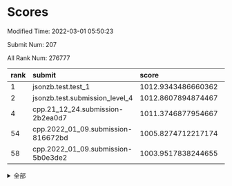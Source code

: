 # Scores

Modified Time: 2022-03-01 05:50:23

Submit Num: 207

All Rank Num: 276777

| rank |               submit               |       score        |       sigma        | pk_num |
| :--- | :--------------------------------- | :----------------- | :----------------- | :----- |
| 1    | jsonzb.test.test_1                 | 1012.9343486660362 | 0.8033411196840448 | 5337   |
| 2    | jsonzb.test.submission_level_4     | 1012.8607894874467 | 0.7946301572268937 | 5344   |
| 4    | cpp.21_12_24.submission-2b2ea0d7   | 1011.3746877954667 | 0.7756281525565275 | 5347   |
| 54   | cpp.2022_01_09.submission-816672bd | 1005.8274712217174 | 0.7232847764772419 | 5350   |
| 58   | cpp.2022_01_09.submission-5b0e3de2 | 1003.9517838244655 | 0.7128858423747501 | 5348   |


<details>
<summary>全部</summary>

| rank |                 submit                 |       score        |       sigma        | pk_num |
| :--- | :------------------------------------- | :----------------- | :----------------- | :----- |
| 1    | jsonzb.test.test_1                     | 1012.9343486660362 | 0.8033411196840448 | 5337   |
| 2    | jsonzb.test.submission_level_4         | 1012.8607894874467 | 0.7946301572268937 | 5344   |
| 3    | gobigger.level_3.submission_level_3_38 | 1011.3855500124477 | 0.7904875763494635 | 5347   |
| 4    | cpp.21_12_24.submission-2b2ea0d7       | 1011.3746877954667 | 0.7756281525565275 | 5347   |
| 5    | gobigger.level_3.submission_level_3_32 | 1010.8999743828327 | 0.768110744827029  | 5352   |
| 6    | gobigger.level_3.submission_level_3_43 | 1010.676441130806  | 0.7814250820648203 | 5346   |
| 7    | gobigger.level_3.submission_level_3_25 | 1010.6682969033375 | 0.7547935931651718 | 5351   |
| 8    | gobigger.level_3.submission_level_3_34 | 1010.6286975975919 | 0.7692276402452788 | 5350   |
| 9    | gobigger.level_3.submission_level_3_21 | 1010.4468453695895 | 0.7563324319021388 | 5346   |
| 10   | gobigger.level_3.submission_level_3_10 | 1010.4467892811805 | 0.7602281761381497 | 5346   |
| 11   | gobigger.level_3.submission_level_3_11 | 1010.3788861983141 | 0.7665602939723059 | 5350   |
| 12   | gobigger.level_3.submission_level_3_31 | 1010.3576433228139 | 0.7826048337892854 | 5342   |
| 13   | gobigger.level_3.submission_level_3_48 | 1010.3539720049014 | 0.7649928849682202 | 5345   |
| 14   | gobigger.level_3.submission_level_3_2  | 1010.3509213819093 | 0.7710471824394022 | 5347   |
| 15   | gobigger.level_3.submission_level_3_9  | 1010.3467282503194 | 0.7715590907472955 | 5352   |
| 16   | gobigger.level_3.submission_level_3_20 | 1010.3445399663951 | 0.7871843115359984 | 5346   |
| 17   | gobigger.level_3.submission_level_3_41 | 1010.3358645122371 | 0.7681258247331576 | 5351   |
| 18   | gobigger.level_3.submission_level_3_37 | 1010.3060689987792 | 0.7539006494168448 | 5348   |
| 19   | gobigger.level_3.submission_level_3_15 | 1010.2809911487648 | 0.7779283521201927 | 5354   |
| 20   | gobigger.level_3.submission_level_3_49 | 1010.2154329216929 | 0.7784517792276855 | 5346   |
| 21   | gobigger.level_3.submission_level_3_36 | 1010.15635941602   | 0.7689551021629244 | 5347   |
| 22   | gobigger.level_3.submission_level_3_30 | 1010.1492254074521 | 0.7541678490732413 | 5347   |
| 23   | gobigger.level_3.submission_level_3_27 | 1010.1329962226147 | 0.7568432965685552 | 5354   |
| 24   | gobigger.level_3.submission_level_3_17 | 1010.1277737453046 | 0.7561954071956891 | 5349   |
| 25   | gobigger.level_3.submission_level_3_26 | 1010.0847030456127 | 0.7539682145381291 | 5351   |
| 26   | gobigger.level_3.submission_level_3_24 | 1009.9414602198709 | 0.7528652752554639 | 5350   |
| 27   | gobigger.level_3.submission_level_3_1  | 1009.8994006100368 | 0.7541968900142806 | 5353   |
| 28   | gobigger.level_3.submission_level_3_16 | 1009.8962657958264 | 0.7505300676655527 | 5346   |
| 29   | gobigger.level_3.submission_level_3_47 | 1009.8562028492161 | 0.7637116019784341 | 5350   |
| 30   | gobigger.level_3.submission_level_3_44 | 1009.7622348674439 | 0.7512845950682984 | 5349   |
| 31   | gobigger.level_3.submission_level_3_39 | 1009.7611131972399 | 0.748164607456874  | 5345   |
| 32   | gobigger.level_3.submission_level_3_4  | 1009.7215551273056 | 0.7507999196574704 | 5350   |
| 33   | gobigger.level_3.submission_level_3_29 | 1009.6740624420439 | 0.7651607281014431 | 5349   |
| 34   | gobigger.level_3.submission_level_3_23 | 1009.6159793559332 | 0.7667910441786578 | 5344   |
| 35   | gobigger.level_3.submission_level_3_6  | 1009.6107816847269 | 0.7628628089857176 | 5349   |
| 36   | gobigger.level_3.submission_level_3_33 | 1009.5265293194462 | 0.7558755525900502 | 5350   |
| 37   | gobigger.level_3.submission_level_3_13 | 1009.5202724056079 | 0.7605099872972728 | 5351   |
| 38   | gobigger.level_3.submission_level_3_35 | 1009.4956589641281 | 0.7672615033445861 | 5351   |
| 39   | gobigger.level_3.submission_level_3_3  | 1009.4800425124852 | 0.749310907760135  | 5345   |
| 40   | gobigger.level_3.submission_level_3_18 | 1009.4599466992922 | 0.7604458163160933 | 5345   |
| 41   | gobigger.level_3.submission_level_3_28 | 1009.4510821407927 | 0.7586748681155203 | 5348   |
| 42   | gobigger.level_3.submission_level_3_12 | 1009.400250012803  | 0.7462116075612475 | 5347   |
| 43   | gobigger.level_3.submission_level_3_45 | 1009.3235739730155 | 0.7438283701356809 | 5343   |
| 44   | gobigger.level_3.submission_level_3_8  | 1009.2976894834849 | 0.7674468858851615 | 5349   |
| 45   | gobigger.level_3.submission_level_3_0  | 1009.2893809065541 | 0.7571251261835907 | 5346   |
| 46   | gobigger.level_3.submission_level_3_7  | 1009.2055796391934 | 0.761903986039643  | 5350   |
| 47   | gobigger.level_3.submission_level_3_42 | 1009.1125591343574 | 0.7540353452497289 | 5349   |
| 48   | gobigger.level_3.submission_level_3_19 | 1008.9770932027967 | 0.7541817104196085 | 5349   |
| 49   | gobigger.level_3.submission_level_3_40 | 1008.9537220312477 | 0.7496114134171334 | 5349   |
| 50   | gobigger.level_3.submission_level_3_46 | 1008.7466100351786 | 0.7537793692003798 | 5347   |
| 51   | gobigger.level_3.submission_level_3_5  | 1008.7004060723066 | 0.7503805528014547 | 5347   |
| 52   | gobigger.level_3.submission_level_3_22 | 1008.6574680278972 | 0.7554525924966933 | 5343   |
| 53   | gobigger.level_3.submission_level_3_14 | 1008.5427071825028 | 0.7413305245191846 | 5350   |
| 54   | cpp.2022_01_09.submission-816672bd     | 1005.8274712217174 | 0.7232847764772419 | 5350   |
| 55   | gobigger.level_1.submission_level_1_20 | 1004.0672840938513 | 0.7175981163545881 | 5345   |
| 56   | gobigger.level_1.submission_level_1_35 | 1004.002711201025  | 0.7152056444850283 | 5350   |
| 57   | gobigger.level_1.submission_level_1_43 | 1003.9614992920166 | 0.7165153500733696 | 5347   |
| 58   | cpp.2022_01_09.submission-5b0e3de2     | 1003.9517838244655 | 0.7128858423747501 | 5348   |
| 59   | gobigger.level_1.submission_level_1_1  | 1003.8301007115753 | 0.7098773690565615 | 5349   |
| 60   | gobigger.level_1.submission_level_1_38 | 1003.708181788747  | 0.7217077679342215 | 5347   |
| 61   | gobigger.level_1.submission_level_1_9  | 1003.6477142795287 | 0.7264222247352154 | 5347   |
| 62   | gobigger.level_1.submission_level_1_31 | 1003.4774676053496 | 0.715678318494309  | 5348   |
| 63   | gobigger.level_1.submission_level_1_2  | 1003.4653613384545 | 0.7249207088962742 | 5349   |
| 64   | gobigger.level_1.submission_level_1_25 | 1003.4491584491482 | 0.7121245035787648 | 5352   |
| 65   | gobigger.level_1.submission_level_1_45 | 1003.3111328171921 | 0.7100728350691208 | 5349   |
| 66   | gobigger.level_1.submission_level_1_4  | 1003.304288534632  | 0.7227484340544332 | 5347   |
| 67   | gobigger.level_1.submission_level_1_40 | 1003.2465190686246 | 0.7169074247137832 | 5352   |
| 68   | gobigger.level_1.submission_level_1_12 | 1003.2438064876851 | 0.7156259248669172 | 5348   |
| 69   | gobigger.level_1.submission_level_1_46 | 1003.1797024771665 | 0.715611411917904  | 5350   |
| 70   | gobigger.level_1.submission_level_1_5  | 1003.1732896492148 | 0.7266589652020605 | 5344   |
| 71   | gobigger.level_1.submission_level_1_29 | 1003.1527635749317 | 0.7095981229723313 | 5354   |
| 72   | gobigger.level_1.submission_level_1_14 | 1003.1426869713694 | 0.7185546176052939 | 5351   |
| 73   | gobigger.level_1.submission_level_1_37 | 1003.1377582635389 | 0.7035129011910861 | 5351   |
| 74   | gobigger.level_1.submission_level_1_47 | 1003.1182589093239 | 0.7156971771965813 | 5349   |
| 75   | gobigger.level_1.submission_level_1_30 | 1003.1002491212887 | 0.7139706194289384 | 5354   |
| 76   | gobigger.level_1.submission_level_1_23 | 1003.0769427228751 | 0.7230845168110377 | 5346   |
| 77   | gobigger.level_1.submission_level_1_13 | 1003.0755117893096 | 0.7155879345725898 | 5348   |
| 78   | gobigger.level_1.submission_level_1_3  | 1003.0637752858645 | 0.7121515572580531 | 5346   |
| 79   | gobigger.level_1.submission_level_1_24 | 1003.0499531133322 | 0.7191758234385662 | 5352   |
| 80   | gobigger.level_1.submission_level_1_6  | 1003.0341732888318 | 0.7102532752811392 | 5347   |
| 81   | gobigger.level_1.submission_level_1_22 | 1003.0340887807001 | 0.7140713866008077 | 5350   |
| 82   | gobigger.level_1.submission_level_1_36 | 1003.0098965277148 | 0.7250972162901778 | 5350   |
| 83   | gobigger.level_1.submission_level_1_49 | 1002.9711235494116 | 0.7181817334590276 | 5353   |
| 84   | gobigger.level_1.submission_level_1_18 | 1002.9701634122165 | 0.7255101663901032 | 5346   |
| 85   | gobigger.level_1.submission_level_1_44 | 1002.9466601038293 | 0.7138073575340854 | 5352   |
| 86   | gobigger.level_1.submission_level_1_28 | 1002.9376317848836 | 0.7170364784363382 | 5352   |
| 87   | gobigger.level_1.submission_level_1_32 | 1002.927034364042  | 0.7232803033459243 | 5347   |
| 88   | gobigger.level_1.submission_level_1_21 | 1002.83636895071   | 0.7085062493983927 | 5345   |
| 89   | gobigger.level_1.submission_level_1_7  | 1002.774297414773  | 0.7136097498850476 | 5344   |
| 90   | gobigger.level_1.submission_level_1_39 | 1002.7532828955462 | 0.70874156286013   | 5350   |
| 91   | gobigger.level_1.submission_level_1_27 | 1002.7459266604682 | 0.719234711359366  | 5350   |
| 92   | gobigger.level_1.submission_level_1_34 | 1002.7231459027115 | 0.719387320582769  | 5349   |
| 93   | gobigger.level_1.submission_level_1_41 | 1002.689625287394  | 0.7095238907356559 | 5350   |
| 94   | gobigger.level_1.submission_level_1_17 | 1002.6868145160287 | 0.7143025235788988 | 5349   |
| 95   | gobigger.level_1.submission_level_1_33 | 1002.6122035001947 | 0.7148816671387693 | 5347   |
| 96   | gobigger.level_1.submission_level_1_48 | 1002.6109252436328 | 0.7158839070233292 | 5349   |
| 97   | gobigger.level_1.submission_level_1_16 | 1002.510974285213  | 0.7169386369416227 | 5351   |
| 98   | gobigger.level_1.submission_level_1_19 | 1002.4007480537939 | 0.7144954963076372 | 5344   |
| 99   | gobigger.level_1.submission_level_1_42 | 1002.271661184446  | 0.7132660691631233 | 5348   |
| 100  | gobigger.level_1.submission_level_1_26 | 1002.2215757791961 | 0.7133663385380355 | 5351   |
| 101  | gobigger.level_1.submission_level_1_8  | 1002.1914535052318 | 0.7155744366583578 | 5350   |
| 102  | gobigger.level_1.submission_level_1_0  | 1002.1378768872917 | 0.708847830906843  | 5345   |
| 103  | gobigger.level_1.submission_level_1_15 | 1002.118495813543  | 0.7199846815822162 | 5351   |
| 104  | gobigger.level_1.submission_level_1_11 | 1001.8956237859697 | 0.7099567284357732 | 5347   |
| 105  | gobigger.level_1.submission_level_1_10 | 1001.8403467920425 | 0.7166758686517225 | 5348   |
| 106  | gobigger.random.submission_random_26   | 996.5112650831638  | 0.7090666023914871 | 5351   |
| 107  | gobigger.random.submission_random_33   | 996.4508273508993  | 0.7056046544905518 | 5344   |
| 108  | gobigger.random.submission_random_18   | 996.44948122751    | 0.7062258332497307 | 5350   |
| 109  | gobigger.random.submission_random_32   | 996.3879700519007  | 0.7060105917385026 | 5349   |
| 110  | gobigger.random.submission_random_40   | 996.3706856324493  | 0.7055600431077126 | 5347   |
| 111  | gobigger.random.submission_random_20   | 996.2958553822901  | 0.6988775829695482 | 5346   |
| 112  | gobigger.random.submission_random_28   | 996.2415766028095  | 0.7087348669392449 | 5344   |
| 113  | gobigger.random.submission_random_10   | 996.1563235229842  | 0.7051315858029351 | 5354   |
| 114  | gobigger.random.submission_random_3    | 996.1249654499526  | 0.7137660306686394 | 5349   |
| 115  | gobigger.random.submission_random_41   | 996.0528830489998  | 0.7061651723866429 | 5351   |
| 116  | gobigger.random.submission_random_24   | 995.9643555225854  | 0.7092383356652675 | 5345   |
| 117  | gobigger.random.submission_random_11   | 995.9628613809227  | 0.7129775411074771 | 5348   |
| 118  | gobigger.random.submission_random_6    | 995.9434698759231  | 0.7067358475695016 | 5349   |
| 119  | gobigger.random.submission_random_48   | 995.8917831424557  | 0.7132886343015576 | 5351   |
| 120  | gobigger.random.submission_random_47   | 995.8736092631099  | 0.708892396342545  | 5346   |
| 121  | gobigger.random.submission_random_22   | 995.8679396577862  | 0.7067077815411942 | 5348   |
| 122  | gobigger.random.submission_random_5    | 995.8614770413104  | 0.7158810617920075 | 5348   |
| 123  | gobigger.random.submission_random_15   | 995.8419348359201  | 0.6969629803310665 | 5347   |
| 124  | gobigger.random.submission_random_38   | 995.7651533814325  | 0.7144180038168936 | 5345   |
| 125  | gobigger.random.submission_random_35   | 995.6979928089077  | 0.7201435522370154 | 5347   |
| 126  | gobigger.random.submission_random_45   | 995.6767343995625  | 0.7199186842631438 | 5348   |
| 127  | gobigger.random.submission_random_13   | 995.6738546335957  | 0.7127890032193208 | 5352   |
| 128  | gobigger.random.submission_random_39   | 995.667792345742   | 0.7175750971853868 | 5350   |
| 129  | gobigger.random.submission_random_17   | 995.6626916465685  | 0.7140615231587714 | 5348   |
| 130  | gobigger.random.submission_random_12   | 995.6501706445814  | 0.7101875761954611 | 5348   |
| 131  | gobigger.random.submission_random_34   | 995.5410269711401  | 0.7059696620853833 | 5346   |
| 132  | gobigger.random.submission_random_46   | 995.5390970432181  | 0.7067719161016808 | 5349   |
| 133  | gobigger.random.submission_random_25   | 995.4902562732495  | 0.7152717321719574 | 5351   |
| 134  | gobigger.random.submission_random_8    | 995.4788253048356  | 0.7148289999301719 | 5350   |
| 135  | gobigger.random.submission_random_7    | 995.4666765472585  | 0.7101637363566117 | 5348   |
| 136  | gobigger.random.submission_random_23   | 995.4382319450865  | 0.7074846458773261 | 5354   |
| 137  | gobigger.random.submission_random_19   | 995.3812426035181  | 0.7113909716530966 | 5352   |
| 138  | gobigger.random.submission_random_43   | 995.3784107559401  | 0.717639511907334  | 5354   |
| 139  | gobigger.random.submission_random_37   | 995.3722529771237  | 0.7167011913946911 | 5342   |
| 140  | gobigger.random.submission_random_36   | 995.3692846591385  | 0.7192079197030677 | 5346   |
| 141  | gobigger.random.submission_random_42   | 995.3418101225284  | 0.7071795581240926 | 5351   |
| 142  | gobigger.random.submission_random_1    | 995.3289252539419  | 0.7092840764624441 | 5346   |
| 143  | gobigger.random.submission_random_29   | 995.3103130243898  | 0.7127193418297628 | 5353   |
| 144  | gobigger.random.submission_random_4    | 995.2808471329201  | 0.7250299926926403 | 5344   |
| 145  | gobigger.random.submission_random_14   | 995.1956288613181  | 0.7086774101249402 | 5347   |
| 146  | gobigger.random.submission_random_2    | 995.1509662015393  | 0.709568181394312  | 5354   |
| 147  | gobigger.random.submission_random_44   | 995.1394640566405  | 0.7151391326916512 | 5346   |
| 148  | gobigger.random.submission_random_9    | 995.1201877393949  | 0.71228586986291   | 5349   |
| 149  | gobigger.random.submission_random_31   | 995.1115090883748  | 0.7131361402132141 | 5349   |
| 150  | gobigger.random.submission_random_49   | 995.1039941305211  | 0.7097250661837979 | 5352   |
| 151  | gobigger.random.submission_random_30   | 995.0469036392416  | 0.7111785699466449 | 5350   |
| 152  | gobigger.random.submission_random_16   | 995.0050041189419  | 0.7141977400159948 | 5353   |
| 153  | gobigger.random.submission_random_21   | 994.9897837959733  | 0.7102502985140945 | 5346   |
| 154  | gobigger.random.submission_random_0    | 994.8506227931825  | 0.7167022378519794 | 5349   |
| 155  | gobigger.random.submission_random_27   | 994.7416887122005  | 0.7122676595415159 | 5348   |
| 156  | gobigger.level_2.submission_level_2_31 | 993.9935544422085  | 0.7359971736983951 | 5353   |
| 157  | gobigger.level_2.submission_level_2_29 | 993.1431073745907  | 0.7330832420051511 | 5344   |
| 158  | gobigger.level_2.submission_level_2_44 | 993.0122914488021  | 0.7439821151256998 | 5344   |
| 159  | gobigger.level_2.submission_level_2_11 | 992.9762400798975  | 0.7391059251118589 | 5355   |
| 160  | gobigger.level_2.submission_level_2_10 | 992.9536034873755  | 0.7378984005295319 | 5345   |
| 161  | gobigger.level_2.submission_level_2_9  | 992.8880632461886  | 0.733175419260243  | 5349   |
| 162  | gobigger.level_2.submission_level_2_37 | 992.8283306502409  | 0.7326612526278061 | 5347   |
| 163  | gobigger.level_2.submission_level_2_1  | 992.7800819962598  | 0.7444548528098156 | 5355   |
| 164  | gobigger.level_2.submission_level_2_13 | 992.768012485099   | 0.7312409901594636 | 5350   |
| 165  | gobigger.level_2.submission_level_2_41 | 992.6711324529699  | 0.7480226011913622 | 5352   |
| 166  | gobigger.level_2.submission_level_2_46 | 992.667552059505   | 0.7449539315509841 | 5345   |
| 167  | gobigger.level_2.submission_level_2_5  | 992.604917834431   | 0.7380486579369341 | 5349   |
| 168  | gobigger.level_2.submission_level_2_34 | 992.4905348166849  | 0.7322177274868713 | 5349   |
| 169  | gobigger.level_2.submission_level_2_45 | 992.3906928379046  | 0.7478710266740282 | 5348   |
| 170  | gobigger.level_2.submission_level_2_32 | 992.3341509313475  | 0.7312377875198205 | 5350   |
| 171  | gobigger.level_2.submission_level_2_47 | 992.3065567957236  | 0.7393152209731594 | 5355   |
| 172  | gobigger.level_2.submission_level_2_39 | 992.2992608055209  | 0.7292243673292138 | 5341   |
| 173  | gobigger.level_2.submission_level_2_36 | 992.2907956640062  | 0.7302495944963735 | 5348   |
| 174  | gobigger.level_2.submission_level_2_30 | 992.2841281911705  | 0.7389167709196911 | 5348   |
| 175  | gobigger.level_2.submission_level_2_7  | 992.2796263307365  | 0.7355912083111101 | 5344   |
| 176  | gobigger.level_2.submission_level_2_43 | 992.2422072303535  | 0.7483239206587255 | 5349   |
| 177  | gobigger.level_2.submission_level_2_42 | 992.1673909283027  | 0.7426073728773248 | 5349   |
| 178  | gobigger.level_2.submission_level_2_21 | 992.083464195756   | 0.7388671858978663 | 5348   |
| 179  | gobigger.level_2.submission_level_2_40 | 992.0418989549038  | 0.7582125158844938 | 5343   |
| 180  | gobigger.level_2.submission_level_2_49 | 992.0331074804103  | 0.742522568956768  | 5346   |
| 181  | gobigger.level_2.submission_level_2_14 | 991.926666159811   | 0.745648918897709  | 5351   |
| 182  | gobigger.level_2.submission_level_2_24 | 991.8989997647224  | 0.7384917077037784 | 5347   |
| 183  | gobigger.level_2.submission_level_2_12 | 991.8896988594943  | 0.7486673373663    | 5345   |
| 184  | gobigger.level_2.submission_level_2_4  | 991.8498224665177  | 0.7370147700393306 | 5354   |
| 185  | gobigger.level_2.submission_level_2_3  | 991.8415637182799  | 0.7431852483138806 | 5343   |
| 186  | gobigger.level_2.submission_level_2_2  | 991.8335300432195  | 0.7440643245080286 | 5350   |
| 187  | gobigger.level_2.submission_level_2_19 | 991.7376613185706  | 0.7637103665838937 | 5353   |
| 188  | gobigger.level_2.submission_level_2_16 | 991.6936398231151  | 0.7447518408467172 | 5349   |
| 189  | gobigger.level_2.submission_level_2_48 | 991.666505100594   | 0.7474320902367849 | 5347   |
| 190  | gobigger.level_2.submission_level_2_35 | 991.604768276669   | 0.7361504781342798 | 5350   |
| 191  | gobigger.level_2.submission_level_2_22 | 991.6001834227394  | 0.7324776662594399 | 5352   |
| 192  | gobigger.level_2.submission_level_2_17 | 991.5683436963193  | 0.7498361516829698 | 5343   |
| 193  | gobigger.level_2.submission_level_2_27 | 991.5154314837146  | 0.7367463155432149 | 5349   |
| 194  | gobigger.level_2.submission_level_2_15 | 991.4237637714226  | 0.7558205724890601 | 5345   |
| 195  | gobigger.level_2.submission_level_2_26 | 991.3862156791514  | 0.7459275493623969 | 5350   |
| 196  | gobigger.level_2.submission_level_2_6  | 991.3692939639475  | 0.7544013725825056 | 5350   |
| 197  | gobigger.level_2.submission_level_2_0  | 991.3104195210421  | 0.7446749029203706 | 5352   |
| 198  | gobigger.level_2.submission_level_2_33 | 991.3098197679324  | 0.75865828312339   | 5354   |
| 199  | gobigger.level_2.submission_level_2_28 | 991.2192608581742  | 0.7490221898266425 | 5346   |
| 200  | gobigger.level_2.submission_level_2_20 | 991.061124827097   | 0.7491492163428577 | 5346   |
| 201  | gobigger.level_2.submission_level_2_23 | 990.7897560810331  | 0.7441113303200674 | 5338   |
| 202  | gobigger.level_2.submission_level_2_18 | 990.7790743041135  | 0.7498018269077473 | 5346   |
| 203  | gobigger.level_2.submission_level_2_25 | 990.7494888747638  | 0.7509545300403859 | 5350   |
| 204  | gobigger.level_2.submission_level_2_8  | 990.7087396630121  | 0.7593013615618512 | 5351   |
| 205  | gobigger.level_2.submission_level_2_38 | 990.3147883697557  | 0.7568759331241591 | 5348   |
| 206  | gobigger.none.submission_none_1        | 978.4138902640424  | 1.2440019672073321 | 5342   |
| 207  | gobigger.none.submission_none_0        | 974.7415669682617  | 1.63219130325825   | 5343   |

</details>